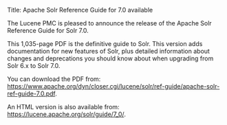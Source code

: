 Title: Apache Solr Reference Guide for 7.0 available

The Lucene PMC is pleased to announce the release of the Apache Solr Reference Guide for Solr 7.0.

This 1,035-page PDF is the definitive guide to Solr. This version adds documentation for new features of Solr, plus detailed information about changes and deprecations you should know about when upgrading from Solr 6.x to Solr 7.0.

You can download the PDF from: <https://www.apache.org/dyn/closer.cgi/lucene/solr/ref-guide/apache-solr-ref-guide-7.0.pdf>.

An HTML version is also available from: <https://lucene.apache.org/solr/guide/7_0/>.

